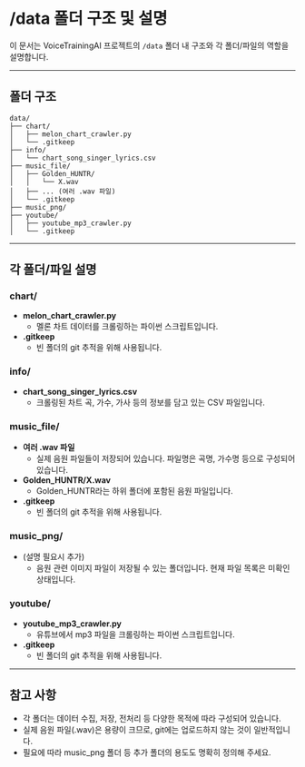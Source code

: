 # /data 폴더 구조 및 설명

이 문서는 VoiceTrainingAI 프로젝트의 `/data` 폴더 내 구조와 각 폴더/파일의 역할을 설명합니다.

---

## 폴더 구조

```
data/
├── chart/
│   ├── melon_chart_crawler.py
│   └── .gitkeep
├── info/
│   └── chart_song_singer_lyrics.csv
├── music_file/
│   ├── Golden_HUNTR/
│   │   └── X.wav
│   ├── ... (여러 .wav 파일)
│   └── .gitkeep
├── music_png/
├── youtube/
│   ├── youtube_mp3_crawler.py
│   └── .gitkeep
```

---

## 각 폴더/파일 설명

### chart/
- **melon_chart_crawler.py**
  - 멜론 차트 데이터를 크롤링하는 파이썬 스크립트입니다.
- **.gitkeep**
  - 빈 폴더의 git 추적을 위해 사용됩니다.

### info/
- **chart_song_singer_lyrics.csv**
  - 크롤링된 차트 곡, 가수, 가사 등의 정보를 담고 있는 CSV 파일입니다.

### music_file/
- **여러 .wav 파일**
  - 실제 음원 파일들이 저장되어 있습니다. 파일명은 곡명, 가수명 등으로 구성되어 있습니다.
- **Golden_HUNTR/X.wav**
  - Golden_HUNTR라는 하위 폴더에 포함된 음원 파일입니다.
- **.gitkeep**
  - 빈 폴더의 git 추적을 위해 사용됩니다.

### music_png/
- (설명 필요시 추가)
  - 음원 관련 이미지 파일이 저장될 수 있는 폴더입니다. 현재 파일 목록은 미확인 상태입니다.

### youtube/
- **youtube_mp3_crawler.py**
  - 유튜브에서 mp3 파일을 크롤링하는 파이썬 스크립트입니다.
- **.gitkeep**
  - 빈 폴더의 git 추적을 위해 사용됩니다.

---

## 참고 사항
- 각 폴더는 데이터 수집, 저장, 전처리 등 다양한 목적에 따라 구성되어 있습니다.
- 실제 음원 파일(.wav)은 용량이 크므로, git에는 업로드하지 않는 것이 일반적입니다.
- 필요에 따라 music_png 폴더 등 추가 폴더의 용도도 명확히 정의해 주세요. 